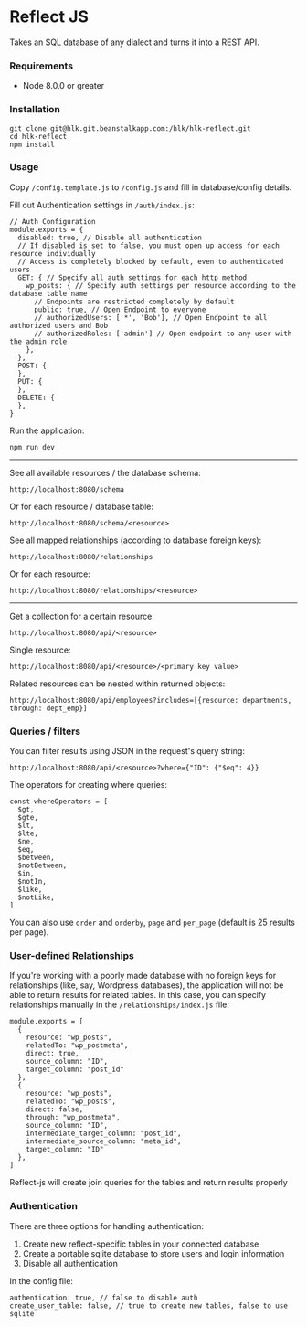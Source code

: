 # Reflect JS

Takes an SQL database of any dialect and turns it into a REST API.

### Requirements
* Node 8.0.0 or greater

### Installation
```
git clone git@hlk.git.beanstalkapp.com:/hlk/hlk-reflect.git
cd hlk-reflect
npm install
```

### Usage
Copy `/config.template.js` to `/config.js` and fill in database/config details.

Fill out Authentication settings in `/auth/index.js`:

```
// Auth Configuration
module.exports = {
  disabled: true, // Disable all authentication
  // If disabled is set to false, you must open up access for each resource individually
  // Access is completely blocked by default, even to authenticated users
  GET: { // Specify all auth settings for each http method
    wp_posts: { // Specify auth settings per resource according to the database table name
      // Endpoints are restricted completely by default
      public: true, // Open Endpoint to everyone
      // authorizedUsers: ['*', 'Bob'], // Open Endpoint to all authorized users and Bob
      // authorizedRoles: ['admin'] // Open endpoint to any user with the admin role
    },
  },
  POST: {
  },
  PUT: {
  },
  DELETE: {
  },
}
```

Run the application:

```
npm run dev
```

---

See all available resources / the database schema:

```
http://localhost:8080/schema
```

Or for each resource / database table:

```
http://localhost:8080/schema/<resource>
```

See all mapped relationships (according to database foreign keys):

```
http://localhost:8080/relationships
```

Or for each resource:

```
http://localhost:8080/relationships/<resource>
```

---

Get a collection for a certain resource:

```
http://localhost:8080/api/<resource>
```

Single resource:

```
http://localhost:8080/api/<resource>/<primary key value>
```

Related resources can be nested within returned objects:

```
http://localhost:8080/api/employees?includes=[{resource: departments, through: dept_emp}]
```

### Queries / filters

You can filter results using JSON in the request's query string:

`http://localhost:8080/api/<resource>?where={"ID": {"$eq": 4}}`

The operators for creating where queries:

```
const whereOperators = [
  $gt,
  $gte,
  $lt,
  $lte,
  $ne,
  $eq,
  $between,
  $notBetween,
  $in,
  $notIn,
  $like,
  $notLike,
]
```

You can also use `order` and `orderby`, `page` and `per_page` (default is 25 results per page).

### User-defined Relationships

If you're working with a poorly made database with no foreign keys for relationships (like, say, Wordpress databases), the application will not be able to return results for related tables. In this case, you can specify relationships manually in the `/relationships/index.js` file:

```
module.exports = [
  {
    resource: "wp_posts",
    relatedTo: "wp_postmeta",
    direct: true,
    source_column: "ID",
    target_column: "post_id"
  },
  {
    resource: "wp_posts",
    relatedTo: "wp_posts",
    direct: false,
    through: "wp_postmeta",
    source_column: "ID",
    intermediate_target_column: "post_id",
    intermediate_source_column: "meta_id",
    target_column: "ID"
  },
]
```

Reflect-js will create join queries for the tables and return results properly

### Authentication

There are three options for handling authentication:

1. Create new reflect-specific tables in your connected database
2. Create a portable sqlite database to store users and login information
3. Disable all authentication

In the config file:

```
authentication: true, // false to disable auth
create_user_table: false, // true to create new tables, false to use sqlite
```
